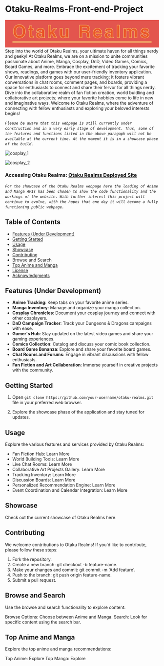 # Otaku-Realms-Front-end-Project
![Otaku_Realms_Title_Card](/Project-Imgs/Otaku_Realms_Title_Card.png)
Step into the world of Otaku Realms, your ultimate haven for all things nerdy and geeky! At Otaku Realms, we are on a mission to unite communities passionate about Anime, Manga, Cosplay, DnD, Video Games, Comics, Board Games, and more. Embrace the excitement of tracking your favorite shows, readings, and games with our user-friendly inventory application. Our innovative platform goes beyond mere tracking; it fosters vibrant conversations in chat rooms, comment pages, and boards, providing a space for enthusiasts to connect and share their fervor for all things nerdy. Dive into the collaborative realm of fan fiction creation, world buidling and collaborative art projects; where your favorite hobbies come to life in new and imaginative ways. Welcome to Otaku Realms, where the adventure of connecting with fellow enthusiasts and exploring your beloved interests begins!

*`Please be aware that this webpage is still currently under construction and in a very early stage of development. Thus, some of the features and functions listed in the above paragaph will not be available at the current time. At the moment it is in a showcase phase of the build.`*

![cosplay_1](https://images.pexels.com/photos/13438266/pexels-photo-13438266.jpeg)

![cosplay_2](https://images.pexels.com/photos/19084402/pexels-photo-19084402/free-photo-of-portrait-of-woman-in-anime-costume.jpeg?auto=compress&cs=tinysrgb&w=1260&h=750&dpr=1)

### Accessing Otaku Realms: [Otaku Realms Deployed Site](https://gyancarlospinto.github.io/Otaku-Realms-Front-end-Portfolio-Project/)

*`For the showcase of the Otaku Realms webpage here the loading of Anime and Manga APIs has been chosen to show the code functionality and the workings of the website. With further interest this project will continue to evolve, with the hopes that one day it will become a fully functioning public webpage.`*

## Table of Contents

- [Features (Under Development)](#features-under-development)
- [Getting Started](#getting-started)
- [Usage](#usage)
- [Showcase](#showcase)
- [Contributing](#contributing)
- [Browse and Search](#browse-and-search)
- [Top Anime and Manga](#top-anime-and-manga)
- [License](#license)
- [Acknowledgments](#acknowledgments)

## Features (Under Development)

- **Anime Tracking**: Keep tabs on your favorite anime series.
- **Manga Inventory**: Manage and organize your manga collection.
- **Cosplay Chronicles**: Document your cosplay journey and connect with other cosplayers.
- **DnD Campaign Tracker**: Track your Dungeons & Dragons campaigns with ease.
- **Gamer's Hub**: Stay updated on the latest video games and share your gaming experiences.
- **Comics Collection**: Catalog and discuss your comic book collection.
- **Board Game Bonanza**: Explore and share your favorite board games.
- **Chat Rooms and Forums**: Engage in vibrant discussions with fellow enthusiasts.
- **Fan Fiction and Art Collaboration**: Immerse yourself in creative projects with the community.

## Getting Started

1. Open ```git clone https://github.com/your-username/otaku-realms.git``` file in your preferred web browser.

2. Explore the showcase phase of the application and stay tuned for updates.

## Usage

Explore the various features and services provided by Otaku Realms:

- Fan Fiction Hub: Learn More
- World Building Tools: Learn More
- Live Chat Rooms: Learn More
- Collaborative Art Projects Gallery: Learn More
- Tracking Inventory: Learn More
- Discussion Boards: Learn More
- Personalized Recommendation Engine: Learn More
- Event Coordination and Calendar Integration: Learn More

## Showcase
Check out the current showcase of Otaku Realms here.

## Contributing

We welcome contributions to Otaku Realms! If you'd like to contribute, please follow these steps:

1. Fork the repository.
2. Create a new branch: git checkout -b feature-name.
3. Make your changes and commit: git commit -m 'Add feature'.
4. Push to the branch: git push origin feature-name.
5. Submit a pull request.

## Browse and Search

Use the browse and search functionality to explore content:

Browse Options: Choose between Anime and Manga.
Search: Look for specific content using the search bar.

## Top Anime and Manga
Explore the top anime and manga recommendations:

Top Anime: Explore
Top Manga: Explore